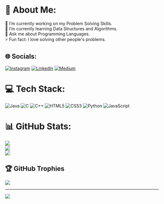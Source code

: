 # 💫 About Me:
🔭 I’m currently working on my Problem Solving Skills.<br>🌱 I’m currently learning Data Structures and Algorithms.<br>💬 Ask me about Programming Languages.<br>⚡ Fun fact: I love solving other people's problems.


## 🌐 Socials:
[![Instagram](https://img.shields.io/badge/Instagram-%23E4405F.svg?logo=Instagram&logoColor=white)](https://instagram.com/btw_its.bhavesh) [![LinkedIn](https://img.shields.io/badge/LinkedIn-%230077B5.svg?logo=linkedin&logoColor=white)](https://linkedin.com/in/bhaveshjadhav05) [![Medium](https://img.shields.io/badge/Medium-12100E?logo=medium&logoColor=white)](https://medium.com/@bj2532g) 

# 💻 Tech Stack:
![Java](https://img.shields.io/badge/java-%23ED8B00.svg?style=plastic&logo=java&logoColor=white) ![C](https://img.shields.io/badge/c-%2300599C.svg?style=plastic&logo=c&logoColor=white) ![C++](https://img.shields.io/badge/c++-%2300599C.svg?style=plastic&logo=c%2B%2B&logoColor=white) ![HTML5](https://img.shields.io/badge/html5-%23E34F26.svg?style=plastic&logo=html5&logoColor=white) ![CSS3](https://img.shields.io/badge/css3-%231572B6.svg?style=plastic&logo=css3&logoColor=white) ![Python](https://img.shields.io/badge/python-3670A0?style=plastic&logo=python&logoColor=ffdd54) ![JavaScript](https://img.shields.io/badge/javascript-%23323330.svg?style=plastic&logo=javascript&logoColor=%23F7DF1E)
# 📊 GitHub Stats:
![](https://github-readme-stats.vercel.app/api?username=bhaveshjadhav&theme=dracula&hide_border=false&include_all_commits=false&count_private=false)<br/>
![](https://github-readme-streak-stats.herokuapp.com/?user=bhaveshjadhav&theme=dracula&hide_border=false)<br/>
![](https://github-readme-stats.vercel.app/api/top-langs/?username=bhaveshjadhav&theme=dracula&hide_border=false&include_all_commits=false&count_private=false&layout=compact)

## 🏆 GitHub Trophies
![](https://github-profile-trophy.vercel.app/?username=bhaveshjadhav&theme=radical&no-frame=false&no-bg=true&margin-w=4)

---
[![](https://visitcount.itsvg.in/api?id=bhaveshjadhav&icon=5&color=0)](https://visitcount.itsvg.in)

<!-- Proudly created with GPRM ( https://gprm.itsvg.in ) -->
